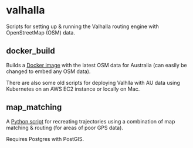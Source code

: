 # valhalla
Scripts for setting up & running the Valhalla routing engine with OpenStreetMap (OSM) data.

## docker_build

Builds a [Docker image](https://hub.docker.com/r/minus34/valhalla) with the latest OSM data for Australia (can easily be changed to embed any OSM data).

There are also some old scripts for deploying Valhlla with AU data using Kubernetes on an AWS EC2 instance or locally on Mac.

## map_matching

A [Python script](./map_matching) for recreating trajectories using a combination of map matching & routing (for areas of poor GPS data).

Requires Postgres with PostGIS.
